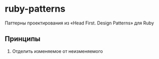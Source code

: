 # ruby-patterns
Паттерны проектирования из «Head First. Design Patterns» для Ruby

## Принципы

1. Отделить изменяемое от неизменяемого
